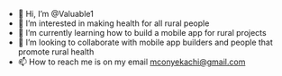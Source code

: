 - 👋 Hi, I’m @Valuable1
- 👀 I’m interested in making health for all rural people 
- 🌱 I’m currently learning how to build a mobile app for rural projects 
- 💞️ I’m looking to collaborate with mobile app builders and people that promote rural health 
- 📫 How to reach me is on my email mconyekachi@gmail.com

<!---
Valuable1/Valuable1 is a ✨ special ✨ repository because its `README.md` (this file) appears on your GitHub profile.
You can click the Preview link to take a look at your changes.
--->
